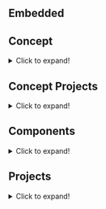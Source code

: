 ## Embedded

## Concept
<details>
<summary>Click to expand!</summary>
   
   [- INO-EEPROM](https://github.com/Dushyantsingh-ds/embedded/blob/main/Projects/INO-EEPROM.md) <br>
   
</details>   

## Concept Projects
<details>
<summary>Click to expand!</summary>
   
[- Finding I2C connected devices](https://github.com/Dushyantsingh-ds/dotnet-api/blob/main/README.md) </br>
[- I2C connect 20x4 LCD(LiquidCrystalDisplay) ](https://github.com/Dushyantsingh-ds/embedded/blob/main/Projects/I2C%20connect%2020x4%20LCD(LiquidCrystalDisplay)%20with%20Ardunio.md  )  </br>
[- I2C connect 4 Button Keypad with Ardunio]( https://github.com/Dushyantsingh-ds/embedded/blob/main/Projects/I2C%20connect%204%20Button%20Keypad%20with%20Ardunio.md )</br>
[- Serial communication with Voltage & Current Sensor ](https://github.com/Dushyantsingh-ds/embedded/blob/main/Projects/Serial%20communication%20with%20Voltage%20%26%20Current%20Sensor%20Mega%202650.md  )  </br>
[- Simple On-OFF push button with LED ]( https://github.com/Dushyantsingh-ds/embedded/blob/main/Projects/Simple%20On-OFF%20push%20button%20with%20LED.md)  </br>
 [- Single phase Square Wave Generator Up to 1MHz](https://github.com/Dushyantsingh-ds/embedded/blob/main/Projects/Square%20Wave%20Generator%20Up%20to%201MHz%20.md)</br>
  [- Using Arduino board as ISP to program ATmega328 IC without a crystal](https://github.com/Dushyantsingh-ds/embedded/blob/main/Projects/Boot%20Atmega328%20with%20ISP%20to%20program%20ATmega328%20IC%20without%20a%20crystal.md)</br>
  [- Method 2- Boot Atmega328 with ISP to program ATmega328 IC with a crystal.md](https://github.com/Dushyantsingh-ds/embedded/blob/main/Projects/Method%202-%20Boot%20Atmega328%20with%20ISP%20to%20program%20ATmega328%20IC%20with%20a%20crystal.md)</br>
   [- Differential Input Signal Circuit - 12v to 5v.md](https://github.com/Dushyantsingh-ds/embedded/blob/main/Projects/Differential%20Input%20Signal%20Circuit%20%20-%2012v%20to%205v.md)</br>
</details>  

## Components
<details>
<summary>Click to expand!</summary>
   
### PHOTOCOUPLER/OCTOCOUPLER : Isolation
   
| Name | Pins | Input Pins | Output pins | Oprating Volts | Amps| ANODE/CATHODE/EMITTER/COLLECTOR/GATE |
| :--- | :---:|  :---:     |  :---:      |  :---:         | :---: |          :---:                      |
| TLP281 | 4  |   2        |     2       | 5 V-dc AN-CA   | 300 mah| 5-9 v-dc / EM-CL |
| TLP281-4 | 16 | 8 | 8 | 5V-dc AN-CA |  300 mah | 5-9 v-dc / EM-CL   |
   
### Driver IC: Motor Driver/ Realy Driver : 

| Name | Pins | Input Pins | Output pins | Oprating Volts | Amps| ANODE/CATHODE/EMITTER/COLLECTOR/GATE |
| :--- | :---:|  :---:     |  :---:      |  :---:         | :---: |          :---:                      |
| ULN2003 | 16  |   8       |     8       | 5 V-dc AN-CA   | 500 mah| 5-9 v-dc / EM-CL |
| ULN2803APG | 16  |   8       |     8       | 5 V-dc AN-CA   | 500 mah| 5-9 v-dc / EM-CL |

### I2C IC | Communcation IC/ IO expender 
| Name | Pins | Input Pins | Output pins | Oprating Volts | 
| :--- | :---:|  :---:     |  :---:      |  :---:         |
| PCF8574 | 16  |   8       |    4      | 5 V-dc AN-CA   |
   
   
   
</details>
   
   
## Projects
<details>
<summary>Click to expand!</summary>
  
### 1. IoT projects
   - Smart Agriculture System
   - Home Automation System.
   - Smart Garage Door 
   - Air Pollution Monitoring System
   - Smart Parking System
   - Smart Gas Leakage Detector Bot
   - Streetlight Monitoring System
   - Liquid Level Monitoring System
   - Smart Irrigation System
   - Mining Worker Safety Helmet
   - Covid face mask detection

### 2. Embedded Programming
   - Plc programming
   - HMI programming
   - Custom microcontroller circuits
   - VFD 
   - Encoders
   - wireless connectivity
   - I/O cards

### 3. Semiconductor
   - Single Phase Converter & Inverter
   - Three Phase Converter & Inverter
   - Solar Controller
   - DC controllers
   - Chargers

</details>
   
